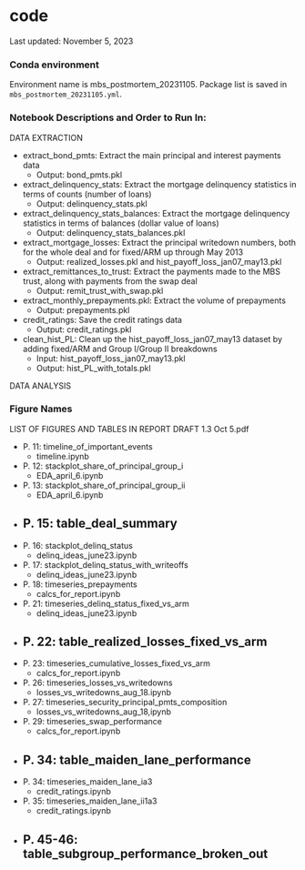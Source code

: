# code
Last updated: November 5, 2023

### Conda environment
Environment name is mbs_postmortem_20231105. Package list is saved in `mbs_postmortem_20231105.yml`.


### Notebook Descriptions and Order to Run In:
DATA EXTRACTION

- extract_bond_pmts: Extract the main principal and interest payments data
    - Output: bond_pmts.pkl
- extract_delinquency_stats: Extract the mortgage delinquency statistics in terms of counts (number of loans)
    - Output: delinquency_stats.pkl
- extract_delinquency_stats_balances: Extract the mortgage delinquency statistics in terms of balances (dollar value of loans)
    - Output: delinquency_stats_balances.pkl
- extract_mortgage_losses: Extract the principal writedown numbers, both for the whole deal and for fixed/ARM up through May 2013
    - Output: realized_losses.pkl and hist_payoff_loss_jan07_may13.pkl
- extract_remittances_to_trust: Extract the payments made to the MBS trust, along with payments from the swap deal
    - Output: remit_trust_with_swap.pkl
- extract_monthly_prepayments.pkl: Extract the volume of prepayments
    - Output: prepayments.pkl
- credit_ratings: Save the credit ratings data
    - Output: credit_ratings.pkl
- clean_hist_PL: Clean up the hist_payoff_loss_jan07_may13 dataset by adding fixed/ARM and Group I/Group II breakdowns
    - Input: hist_payoff_loss_jan07_may13.pkl
    - Output: hist_PL_with_totals.pkl

DATA ANALYSIS

### Figure Names
LIST OF FIGURES AND TABLES IN REPORT DRAFT 1.3 Oct 5.pdf
- P. 11: timeline_of_important_events
  - timeline.ipynb
- P. 12: stackplot_share_of_principal_group_i
  - EDA_april_6.ipynb
- P. 13: stackplot_share_of_principal_group_ii
  - EDA_april_6.ipynb
- P. 15: table_deal_summary
  - 
- P. 16: stackplot_delinq_status
  - delinq_ideas_june23.ipynb
- P. 17: stackplot_delinq_status_with_writeoffs
  - delinq_ideas_june23.ipynb
- P. 18: timeseries_prepayments
  - calcs_for_report.ipynb
- P. 21: timeseries_delinq_status_fixed_vs_arm
  - delinq_ideas_june23.ipynb
- P. 22: table_realized_losses_fixed_vs_arm
  - 
- P. 23: timeseries_cumulative_losses_fixed_vs_arm
  - calcs_for_report.ipynb
- P. 26: timeseries_losses_vs_writedowns
  - losses_vs_writedowns_aug_18.ipynb
- P. 27: timeseries_security_principal_pmts_composition
  - losses_vs_writedowns_aug_18,ipynb
- P. 29: timeseries_swap_performance
  - calcs_for_report.ipynb
- P. 34: table_maiden_lane_performance
  - 
- P. 34: timeseries_maiden_lane_ia3
  - credit_ratings.ipynb
- P. 35: timeseries_maiden_lane_ii1a3
  - credit_ratings.ipynb
- P. 45-46: table_subgroup_performance_broken_out
  - 
